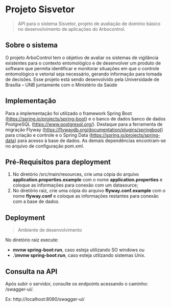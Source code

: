 # Projeto Sisvetor

> API para o sistema Sisvetor, projeto de avaliação de domínio básico no desenvolvimento de aplicações do Arbocontrol.

## Sobre o sistema
  O projeto ArboControl tem o objetivo de avaliar os sistemas de vigilância existentes
  para o contexto entomológico e de desenvolver um produto de software que permita
  identificar e monitorar situações em que o controle entomológico e vetorial seja necessário,
  gerando informação para tomada de decisões. Esse projeto está sendo desenvolvido pela
  Universidade de Brasília – UNB juntamente com o Ministério da Saúde

## Implementação
Para a implementação foi utilizado o framework Spring Boot (https://spring.io/projects/spring-boot) e 
o banco de dados banco de dados PostgreSQL (https://www.postgresql.org/). Destaque para a ferramenta de migração Flyway (https://flywaydb.org/documentation/plugins/springboot) para criação e controle e o Spring Data (https://spring.io/projects/spring-data) para acesso à base de dados.
As demais dependências encontram-se no arquivo de configuração pom.xml.

## Pré-Requisitos para deployment

1. No diretório /src/main/resources, crie uma cópia do arquivo **application.properties.example** com o nome **application.properties** e coloque as informações para conexão com um datasource;
2. No diretório raiz, crie uma cópia do arquivo **flyway.conf.example** com o nome **flyway.conf** e coloque as informações restantes para conexão com a base de dados.

## Deployment
> Ambiente de desenvolvimento

No diretório raiz execute: 
  - **mvnw spring-boot:run**, caso esteja utilizando SO windows ou 
  - **.\mvnw spring-boot:run**, caso esteja utilizando sistemas Unix.

## Consulta na API
 Após subir o servidor, consulte os endpoints acessando o caminho: /swagger-ui/.
 
 Ex: http://localhost:8080/swagger-ui/
